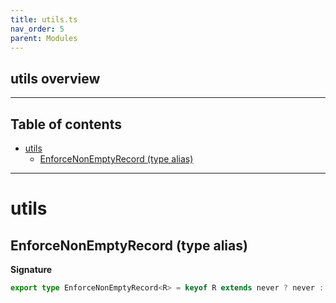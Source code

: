 ```yaml
---
title: utils.ts
nav_order: 5
parent: Modules
---
```


## utils overview

---

<h2 class="text-delta">Table of contents</h2>

- [utils](#utils)
  - [EnforceNonEmptyRecord (type alias)](#enforcenonemptyrecord-type-alias)

---

# utils

## EnforceNonEmptyRecord (type alias)

**Signature**

```ts
export type EnforceNonEmptyRecord<R> = keyof R extends never ? never : R
```
